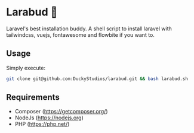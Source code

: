 # Larabud 🧰 
Laravel's best installation buddy. A shell script to install laravel with tailwindcss, vuejs, fontawesome and flowbite if you want to.

## Usage
Simply execute:
```bash
git clone git@github.com:DuckyStudios/larabud.git && bash larabud.sh
```

## Requirements
- Composer  (https://getcomposer.org/)
- NodeJs    (https://nodejs.org)
- PHP       (https://php.net/)
